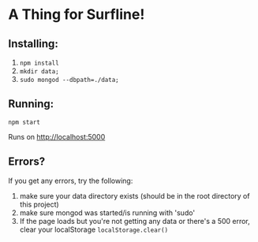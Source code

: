 # A Thing for Surfline!

## Installing:

1. ```npm install```
1. ```mkdir data;```
1. ```sudo mongod --dbpath=./data;```


## Running:

```npm start```

Runs on [http://localhost:5000](http://localhost:5000)



## Errors?

If you get any errors, try the following:

1. make sure your data directory exists (should be in the root directory of this project)
1. make sure mongod was started/is running with 'sudo'
1. If the page loads but you're not getting any data or there's a 500 error, clear your localStorage
  ```localStorage.clear()```
